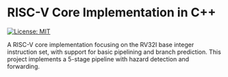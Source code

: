 # RISC-V Core Implementation in C++
[![License: MIT](https://img.shields.io/badge/License-MIT-yellow.svg)](https://opensource.org/licenses/MIT)

A RISC-V core implementation focusing on the RV32I base integer instruction set, with support for basic pipelining and branch prediction. This project implements a 5-stage pipeline with hazard detection and forwarding.

